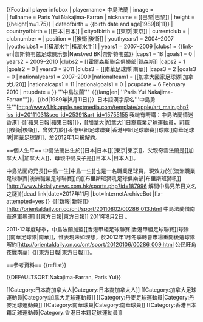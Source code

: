 {{Football player infobox 
| playername= 中島法蘭
| image    =  
| fullname = Paris Yui Nakajima-Farran
| nickname = [[巴黎|巴黎]]
| height = {{height|m=1.75}}
| dateofbirth = {{birth date and age|1989|8|11}} 
| countryofbirth = [[日本|日本]]
| cityofbirth = [[東京|東京]] 
| currentclub  = 
| clubnumber  = 
| position = [[後衞|後衞]]
| youthyears1         = 2004–2007 |youthclubs1 = [[橫濱水手|橫濱水手]]
| years1              = 2007–2009 |clubs1 = {{link-en|奈斯特韦兹足球俱乐部|Næstved BK|奈斯特韦兹}}          |caps1 = 18 |goals1 = 0
| years2              = 2009–2010 |clubs2 = [[霍爾森斯聯合俱樂部|賀森斯]]          |caps2 = 1 |goals2 = 0 <!--LEAGUE APPS & GOALS ONLY -->
| years3              = 2011       |clubs3 = [[南華足球隊|南華]]                    |caps3 = 2 |goals3 = 0
| nationalyears1      = 2007–2009 |nationalteam1 = [[加拿大國家足球隊|加拿大U20]] |nationalcaps1 = 11 |nationalgoals1 = 0
| pcupdate            = 6 February 2010
| ntupdate            = 
}}
'''中島法蘭'''（{{lang|en|'''Paris Yui Nakajima-Farran'''}}，{{bd|1989年|8月11日}}）日本語漢字原名'''中島勇生'''<ref>[http://www1.hk.apple.nextmedia.com/template/apple/art_main.php?iss_id=20111031&sec_id=25391&art_id=15755155 我哋有嘢講：中島法蘭情迷香港]《[[蘋果日報|蘋果日報]]》</ref>，[[加拿大|加拿大]]日裔職業足球運動員，司職[[後衞|後衞]]，曾效力於[[香港甲組足球聯賽|香港甲組足球聯賽]]球隊[[南華足球隊|南華足球隊]]，於2012年1月被解約。

==個人生平==
中島法蘭出生於[[日本|日本]][[東京|東京]]，父親奇雲法蘭是[[加拿大人|加拿大人]]，母親中島良子是[[日本人|日本人]]。

中島法蘭的兄長[[中島一生|中島一生]]也是一名職業足球員，現效力於[[澳洲職業足球聯賽|澳洲職業足球聯賽]]的[[布里斯班獅吼足球俱樂部|布里斯班獅吼]]<ref>[http://www.hkdailynews.com.hk/sports.php?id=187996 解開中島兄弟日文名之謎]{{dead link|date=2017年11月 |bot=InternetArchiveBot |fix-attempted=yes }}《[[新報|新報]]》</ref><ref>[http://orientaldaily.on.cc/cnt/sport/20110802/00286_013.html 中島法蘭借南華進軍奧運] [[東方日報|東方日報]] 2011年8月2日 </ref> 。

2011-12年度球季，中島法蘭加盟[[香港甲組足球聯賽|香港甲組足球聯賽]]球隊[[南華足球隊|南華]]，惟表現未如理想，於2012年1月冬季轉會市場重開後遭球隊解約<ref>[http://orientaldaily.on.cc/cnt/sport/20120106/00286_009.html 公民旺角夜戰南華]《[[東方日報|東方日報]]》</ref>。

==參考資料==
{{reflist}}

{{DEFAULTSORT:Nakajima-Farran, Paris Yui}}

[[Category:日本裔加拿大人|Category:日本裔加拿大人]]
[[Category:加拿大足球運動員|Category:加拿大足球運動員]]
[[Category:丹麥足球運動員|Category:丹麥足球運動員]]
[[Category:南華球員|Category:南華球員]]
[[Category:香港日本籍足球運動員|Category:香港日本籍足球運動員]]